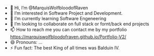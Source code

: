 - 👋 Hi, I’m @MarquisWolfbloodofRaven 
- 👀 I’m interested in Software Project and Development.
- 🌱 I’m currently learning Software Engeneering 
- 💞️ I’m looking to collaborate on full stack or fornt/back end projects
- 📫 How to reach me you can contact me by my portfolio https://marquiswolfbloodofraven.github.io/Portfolio-V2/
- 😄 Pronouns: ...
- ⚡ Fun fact: The best King of all times was Balduin IV.

<!---
MarquisWolfbloodofRaven/MarquisWolfbloodofRaven is a ✨ special ✨ repository because its `README.md` (this file) appears on your GitHub profile.
You can click the Preview link to take a look at your changes.
--->
